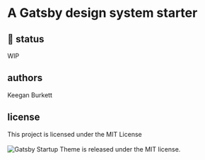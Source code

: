 # A Gatsby design system starter

## 🚧 status
WIP

## authors
Keegan Burkett

## license
This project is licensed under the MIT License <br /> <br />
<a>
    <img src="https://img.shields.io/badge/license-MIT-blue.svg" alt="Gatsby Startup Theme is released under the MIT license." />
</a>


